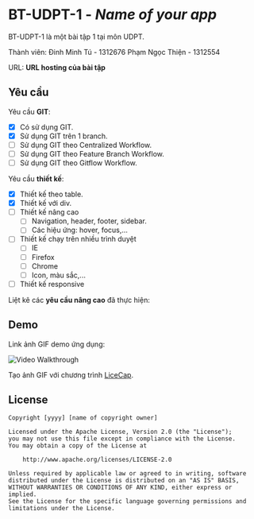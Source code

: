 # BT-UDPT-1 - *Name of your app*

BT-UDPT-1 là một bài tập 1 tại môn UDPT.

Thành viên: Đinh Minh Tú - 1312676
			Phạm Ngọc Thiện - 1312554

URL: **URL hosting của bài tập**

## Yêu cầu

Yêu cầu **GIT**:

* [X] Có sử dụng GIT.
* [X] Sử dụng GIT trên 1 branch.
* [ ] Sử dụng GIT theo Centralized Workflow.
* [ ] Sử dụng GIT theo Feature Branch Workflow.
* [ ] Sử dụng GIT theo Gitflow Workflow.

Yêu cầu **thiết kế**:

* [X] Thiết kế theo table.
* [X] Thiết kế với div.
* [ ] Thiết kế nâng cao
    * [ ] Navigation, header, footer, sidebar.
    * [ ] Các hiệu ứng: hover, focus,...
* [ ] Thiết kế chạy trên nhiều trình duyệt
    * [ ] IE
    * [ ] Firefox
    * [ ] Chrome
    * [ ] Icon, màu sắc,...
* [ ] Thiết kế responsive

Liệt kê các **yêu cầu nâng cao** đã thực hiện:


## Demo

Link ảnh GIF demo ứng dụng:

![Video Walkthrough](demo.gif)

Tạo ảnh GIF với chương trình [LiceCap](http://www.cockos.com/licecap/).


## License

    Copyright [yyyy] [name of copyright owner]

    Licensed under the Apache License, Version 2.0 (the "License");
    you may not use this file except in compliance with the License.
    You may obtain a copy of the License at

        http://www.apache.org/licenses/LICENSE-2.0

    Unless required by applicable law or agreed to in writing, software
    distributed under the License is distributed on an "AS IS" BASIS,
    WITHOUT WARRANTIES OR CONDITIONS OF ANY KIND, either express or implied.
    See the License for the specific language governing permissions and
    limitations under the License.
